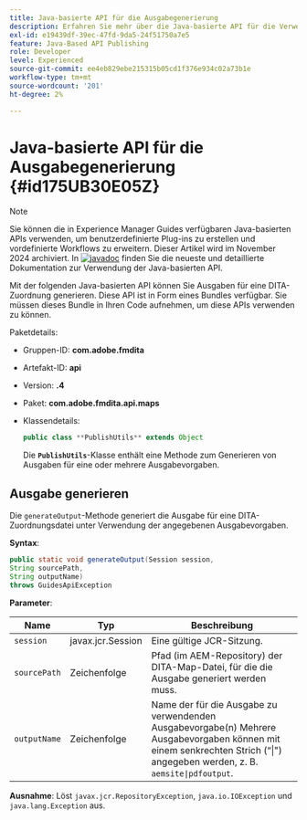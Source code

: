 ```yaml
---
title: Java-basierte API für die Ausgabegenerierung
description: Erfahren Sie mehr über die Java-basierte API für die Verwendung bei der Ausgabegenerierung
exl-id: e19439df-39ec-47fd-9da5-24f51750a7e5
feature: Java-Based API Publishing
role: Developer
level: Experienced
source-git-commit: ee4eb829ebe215315b05cd1f376e934c02a73b1e
workflow-type: tm+mt
source-wordcount: '201'
ht-degree: 2%

---
```


# Java-basierte API für die Ausgabegenerierung {#id175UB30E05Z}

>[!NOTE]
>
> Sie können die in Experience Manager Guides verfügbaren Java-basierten APIs verwenden, um benutzerdefinierte Plug-ins zu erstellen und vordefinierte Workflows zu erweitern. Dieser Artikel wird im November 2024 archiviert.
> In [![javadoc](https://javadoc.io/badge2/com.adobe.aem/aem-guides-sdk-api/javadoc.svg)](https://javadoc.io/doc/com.adobe.aem/aem-guides-sdk-api) finden Sie die neueste und detaillierte Dokumentation zur Verwendung der Java-basierten API.

Mit der folgenden Java-basierten API können Sie Ausgaben für eine DITA-Zuordnung generieren. Diese API ist in Form eines Bundles verfügbar. Sie müssen dieses Bundle in Ihren Code aufnehmen, um diese APIs verwenden zu können.

Paketdetails:

- Gruppen-ID: **com.adobe.fmdita**

- Artefakt-ID: **api**

- Version: **.4**

- Paket: ****com.adobe.fmdita.api.maps****

- Klassendetails:

  ```JAVA
  public class **PublishUtils** extends Object
  ```

  Die **`PublishUtils`**-Klasse enthält eine Methode zum Generieren von Ausgaben für eine oder mehrere Ausgabevorgaben.


## Ausgabe generieren

Die ``generateOutput``-Methode generiert die Ausgabe für eine DITA-Zuordnungsdatei unter Verwendung der angegebenen Ausgabevorgaben.

**Syntax**:

```JAVA
public static void generateOutput(Session session,
String sourcePath,
String outputName)
throws GuidesApiException
```

**Parameter**:

| Name | Typ | Beschreibung |
|----|----|-----------|
| `session` | javax.jcr.Session | Eine gültige JCR-Sitzung. |
| ``sourcePath`` | Zeichenfolge | Pfad \(im AEM-Repository\) der DITA-Map-Datei, für die die Ausgabe generiert werden muss. |
| ``outputName`` | Zeichenfolge | Name der für die Ausgabe zu verwendenden Ausgabevorgabe(n) Mehrere Ausgabevorgaben können mit einem senkrechten Strich (“\|&quot;\) angegeben werden, z. B. `aemsite\|pdfoutput`. |

**Ausnahme**:
Löst ``javax.jcr.RepositoryException``, `java.io.IOException` und `java.lang.Exception` aus.
